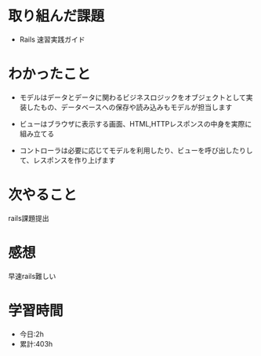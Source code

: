 # 取り組んだ課題
  - Rails 速習実践ガイド
# わかったこと
  * モデルはデータとデータに関わるビジネスロジックをオブジェクトとして実装したもの、データベースへの保存や読み込みもモデルが担当します

  * ビューはブラウザに表示する画面、HTML,HTTPレスポンスの中身を実際に組み立てる

  * コントローラは必要に応じてモデルを利用したり、ビューを呼び出したりして、レスポンスを作り上げます


 
# 次やること
rails課題提出
# 感想
早速rails難しい
# 学習時間
- 今日:2h 
- 累計:403h
